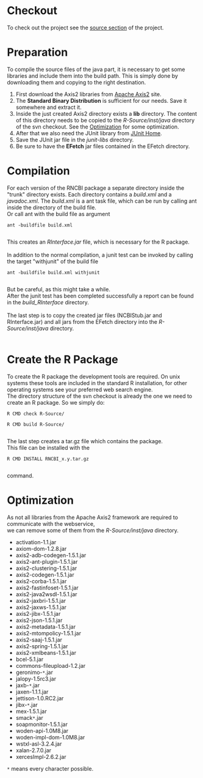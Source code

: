 # Checkout #
To check out the project see the [source section](https://code.google.com/p/rncbi/source/checkout) of the project.


# Preparation #
To compile the source files of the java part, it is necessary to get some libraries and include them into the build path.
This is simply done by downloading them and copying to the right destination.
  1. First download the Axis2 libraries from [Apache Axis2](http://ws.apache.org/axis2/) site.
  1. The **Standard Binary Distribution** is sufficient for our needs. Save it somewhere and extract it.
  1. Inside the just created Axis2 directory exists a **lib** directory. The content of this directory needs to be copied to the _R-Source/inst/java_ directory of the svn checkout. See the [Optimization](CompileProject#Optimization.md) for some optimization.
  1. After that we also need the JUnit library from [JUnit Home](http://www.junit.org/).
  1. Save the JUnit jar file in the _junit-libs_ directory.
  1. Be sure to have the **EFetch** jar files contained in the EFetch directory.


# Compilation #
For each version of the RNCBI package a separate directory inside the "trunk" directory exists.
Each directory contains a _build.xml_ and a _javadoc.xml_.
The _build.xml_ is a ant task file, which can be run by calling ant inside the directory of the build file.<br>
Or call ant with the build file as argument<br>
<pre><code>ant -buildfile build.xml<br>
</code></pre>
This creates an <i>RInterface.jar</i> file, which is necessary for the R package.<br>
<br>
In addition to the normal compilation, a junit test can be invoked by calling the target "withjunit" of the build file<br>
<pre><code>ant -buildfile build.xml withjunit<br>
</code></pre>
But be careful, as this might take a while.<br />After the junit test has been completed successfully a report can be found in the <i>build_RInterface</i> directory.<br>
<br>
The last step is to copy the created jar files (NCBIStub.jar and RInterface.jar) and all jars from the EFetch directory into the <i>R-Source/inst/java</i> directory.<br>
<br>
<h1>Create the R Package</h1>
To create the R package the development tools are required. On unix systems these tools are included in the standard R installation, for other operating systems see your preferred web search engine.<br>
The directory structure of the svn checkout is already the one we need to create an R package. So we simply do:<br>
<pre><code>R CMD check R-Source/<br>
R CMD build R-Source/<br>
</code></pre>
The last step creates a tar.gz file which contains the package.<br>
This file can be installed with the<br>
<pre><code>R CMD INSTALL RNCBI_x.y.tar.gz<br>
</code></pre>
command.<br>
<p>

<h1>Optimization</h1>
As not all libraries from the Apache Axis2 framework are required to communicate with the webservice, <br>we can remove some of them from the <i>R-Source/inst/java</i> directory.<br>
<ul><li>activation-1.1.jar<br>
</li><li>axiom-dom-1.2.8.jar<br>
</li><li>axis2-adb-codegen-1.5.1.jar<br>
</li><li>axis2-ant-plugin-1.5.1.jar<br>
</li><li>axis2-clustering-1.5.1.jar<br>
</li><li>axis2-codegen-1.5.1.jar<br>
</li><li>axis2-corba-1.5.1.jar<br>
</li><li>axis2-fastinfoset-1.5.1.jar<br>
</li><li>axis2-java2wsdl-1.5.1.jar<br>
</li><li>axis2-jaxbri-1.5.1.jar<br>
</li><li>axis2-jaxws-1.5.1.jar<br>
</li><li>axis2-jibx-1.5.1.jar<br>
</li><li>axis2-json-1.5.1.jar<br>
</li><li>axis2-metadata-1.5.1.jar<br>
</li><li>axis2-mtompolicy-1.5.1.jar<br>
</li><li>axis2-saaj-1.5.1.jar<br>
</li><li>axis2-spring-1.5.1.jar<br>
</li><li>axis2-xmlbeans-1.5.1.jar<br>
</li><li>bcel-5.1.jar<br>
</li><li>commons-fileupload-1.2.jar<br>
</li><li>geronimo-<code>*</code>.jar<br>
</li><li>jalopy-1.5rc3.jar<br>
</li><li>jaxb-<code>*</code>.jar<br>
</li><li>jaxen-1.1.1.jar<br>
</li><li>jettison-1.0.RC2.jar<br>
</li><li>jibx-<code>*</code>.jar<br>
</li><li>mex-1.5.1.jar<br>
</li><li>smack<code>*</code>.jar<br>
</li><li>soapmonitor-1.5.1.jar<br>
</li><li>woden-api-1.0M8.jar<br>
</li><li>woden-impl-dom-1.0M8.jar<br>
</li><li>wstxl-asl-3.2.4.jar<br>
</li><li>xalan-2.7.0.jar<br>
</li><li>xercesImpl-2.6.2.jar</li></ul>

<code>*</code> means every character possible.